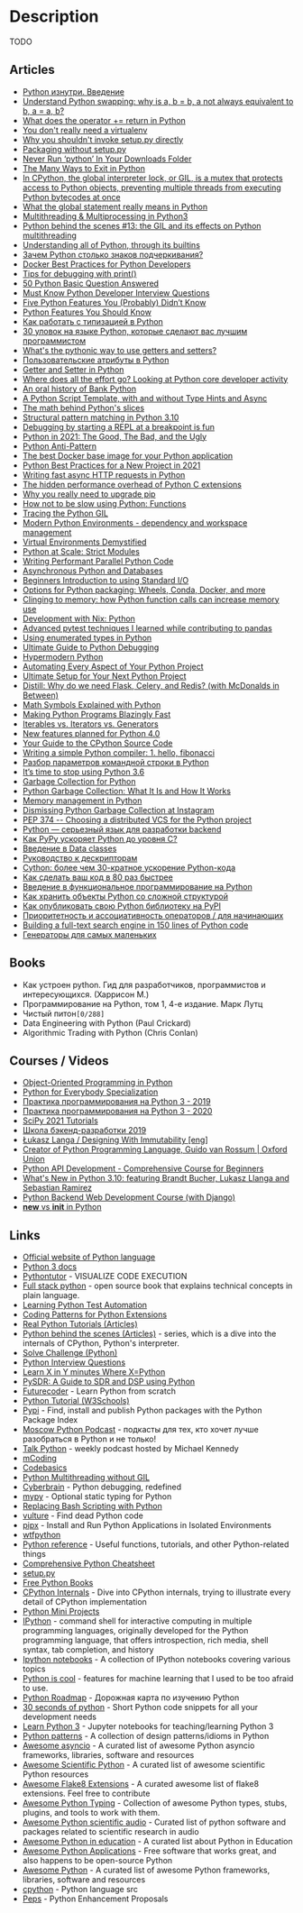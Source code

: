 # Description

TODO


## Articles

- [Python изнутри. Введение](https://habr.com/ru/company/buruki/blog/189972/)
- [Understand Python swapping: why is a, b = b, a not always equivalent to b, a = a, b?](https://stackoverflow.com/questions/68152730/understand-python-swapping-why-is-a-b-b-a-not-always-equivalent-to-b-a-a)
- [What does the operator += return in Python](https://stackoverflow.com/questions/66373149/what-does-the-operator-return-in-pythonw)
- [You don't really need a virtualenv](https://frostming.com/2021/01-22/introducing-pdm/)
- [Why you shouldn't invoke setup.py directly](https://blog.ganssle.io/articles/2021/10/setup-py-deprecated.html)
- [Packaging without setup.py](https://pgjones.dev/blog/packaging-without-setup-py-2020)
- [Never Run ‘python’ In Your Downloads Folder](https://glyph.twistedmatrix.com/2020/08/never-run-python-in-your-downloads-folder.html)
- [The Many Ways to Exit in Python](https://adamj.eu/tech/2021/10/10/the-many-ways-to-exit-in-python/)
- [In CPython, the global interpreter lock, or GIL, is a mutex that protects access to Python objects, preventing multiple threads from executing Python bytecodes at once](https://wiki.python.org/moin/GlobalInterpreterLock  )
- [What the global statement really means in Python](https://blog.chiodini.org/posts/python-global/)
- [Multithreading & Multiprocessing in Python3](https://medium.com/mindful-engineering/multithreading-multiprocessing-in-python3-f6314ab5e23f)
- [Python behind the scenes #13: the GIL and its effects on Python multithreading](https://tenthousandmeters.com/blog/python-behind-the-scenes-13-the-gil-and-its-effects-on-python-multithreading/)
- [Understanding all of Python, through its builtins](https://sadh.life/post/builtins/)
- [Зачем Python столько знаков подчеркивания?](https://nuancesprog.ru/p/14193/)
- [Docker Best Practices for Python Developers](https://testdriven.io/blog/docker-best-practices/)
- [Tips for debugging with print()](https://adamj.eu/tech/2021/10/08/tips-for-debugging-with-print/)
- [50 Python Basic Question Answered](https://levelup.gitconnected.com/50-python-interview-question-and-answers-404e08bc054c)
- [Must Know Python Developer Interview Questions](https://python.plainenglish.io/python-must-know-questions-7436625315bc)
- [Five Python Features You (Probably) Didn’t Know](https://towardsdatascience.com/five-python-features-you-probably-didnt-know-d48faa0b892e)
- [Python Features You Should Know](https://medium.com/swlh/python-features-you-should-know-aff75b3159e3)
- [Как работать с типизацией в Python](https://tproger.ru/articles/python-typing/)
- [30 уловок на языке Python, которые сделают вас лучшим программистом](https://proglib.io/p/30-ulovok-na-yazyke-python-kotorye-sdelayut-vas-luchshim-programmistom-2021-02-14)
- [What's the pythonic way to use getters and setters?](https://stackoverflow.com/questions/2627002/whats-the-pythonic-way-to-use-getters-and-setters)
- [Пользовательские атрибуты в Python](https://habr.com/ru/post/137415/)
- [Getter and Setter in Python](https://www.geeksforgeeks.org/getter-and-setter-in-python/)
- [Where does all the effort go? Looking at Python core developer activity](https://lukasz.langa.pl/f15a8851-af26-4e94-a4b1-c146c57c9d20/)
- [An oral history of Bank Python](https://calpaterson.com/bank-python.html)
- [A Python Script Template, with and without Type Hints and Async](https://adamj.eu/tech/2021/10/09/a-python-script-template-with-and-without-type-hints-and-async/)
- [The math behind Python's slices](https://sadh.life/post/slices/)
- [Structural pattern matching in Python 3.10](https://benhoyt.com/writings/python-pattern-matching/)
- [Debugging by starting a REPL at a breakpoint is fun](https://jvns.ca/blog/2021/09/16/debugging-in-a-repl-is-fun/)
- [Python in 2021: The Good, The Bad, and the Ugly](https://new.pythonforengineers.com/blog/python-in-2021-the-good-the-bad-and-the-ugly/)
- [Python Anti-Pattern](https://valinsky.me/articles/python-anti-pattern/)
- [The best Docker base image for your Python application](https://pythonspeed.com/articles/base-image-python-docker-images/)
- [Python Best Practices for a New Project in 2021](https://mitelman.engineering/blog/python-best-practice/automating-python-best-practices-for-a-new-project/)
- [Writing fast async HTTP requests in Python](https://blog.jonlu.ca/posts/async-python-http)
- [The hidden performance overhead of Python C extensions](https://pythonspeed.com/articles/python-extension-performance/)
- [Why you really need to upgrade pip](https://pythonspeed.com/articles/upgrade-pip/)
- [How not to be slow using Python: Functions](https://pawroman.dev/how-not-to-be-slow-using-python-functions/)
- [Tracing the Python GIL](https://www.maartenbreddels.com/perf/jupyter/python/tracing/gil/2021/01/14/Tracing-the-Python-GIL.html)
- [Modern Python Environments - dependency and workspace management](https://testdriven.io/blog/python-environments/)
- [Virtual Environments Demystified](https://meribold.org/python/2018/02/13/virtual-environments-9487/)
- [Python at Scale: Strict Modules](https://instagram-engineering.com/python-at-scale-strict-modules-c0bb9245c834)
- [Writing Performant Parallel Python Code](https://medium.com/swlh/writing-performant-parallel-python-code-7e2f0292f438)
- [Asynchronous Python and Databases](https://techspot.zzzeek.org/2015/02/15/asynchronous-python-and-databases/)
- [Beginners Introduction to using Standard I/O](https://alecthegeek.github.io/2020/05/04/Intro-to-stdio.html)
- [Options for Python packaging: Wheels, Conda, Docker, and more](https://pythonspeed.com/articles/distributing-software/)
- [Clinging to memory: how Python function calls can increase memory use](https://pythonspeed.com/articles/function-calls-prevent-garbage-collection/)
- [Development with Nix: Python](https://thomazleite.com/posts/development-with-nix-python/)
- [Advanced pytest techniques I learned while contributing to pandas](https://levelup.gitconnected.com/advanced-pytest-techniques-i-learned-while-contributing-to-pandas-7ba1465b65eb)
- [Using enumerated types in Python](https://johnlekberg.com/blog/2020-06-06-enum.html)
- [Ultimate Guide to Python Debugging](https://martinheinz.dev/blog/24)
- [Hypermodern Python](https://cjolowicz.github.io/posts/hypermodern-python-01-setup/)
- [Automating Every Aspect of Your Python Project](https://martinheinz.dev/blog/17)
- [Ultimate Setup for Your Next Python Project](https://towardsdatascience.com/ultimate-setup-for-your-next-python-project-179bda8a7c2c)
- [Distill: Why do we need Flask, Celery, and Redis? (with McDonalds in Between)](https://ljvmiranda921.github.io/notebook/2019/11/08/flask-redis-celery-mcdo/)
- [Math Symbols Explained with Python](https://amitness.com/2019/08/math-for-programmers/)
- [Making Python Programs Blazingly Fast](https://martinheinz.dev/blog/13)
- [Iterables vs. Iterators vs. Generators](https://nvie.com/posts/iterators-vs-generators/)
- [New features planned for Python 4.0](https://charlesleifer.com/blog/new-features-planned-for-python-4-0/)
- [Your Guide to the CPython Source Code](https://realpython.com/cpython-source-code-guide/)
- [Writing a simple Python compiler: 1. hello, fibonacci](https://notes.eatonphil.com/writing-a-simple-python-compiler.html)
- [Разбор параметров командной строки в Python](https://jenyay.net/Programming/Argparse)
- [It’s time to stop using Python 3.6](https://pythonspeed.com/articles/stop-using-python-3.6/)
- [Garbage Collection for Python](http://www.arctrix.com/nas/python/gc/)
- [Python Garbage Collection: What It Is and How It Works](https://stackify.com/python-garbage-collection/)
- [Memory management in Python](https://rushter.com/blog/python-memory-managment/)
- [Dismissing Python Garbage Collection at Instagram](https://instagram-engineering.com/dismissing-python-garbage-collection-at-instagram-4dca40b29172)
- [PEP 374 -- Choosing a distributed VCS for the Python project](https://www.python.org/dev/peps/pep-0374/)
- [Python — серьезный язык для разработки backend](https://habr.com/ru/company/raiffeisenbank/blog/593047/)
- [Как PyPy ускоряет Python до уровня C?](https://nuancesprog.ru/p/14989/)
- [Введение в Data classes](https://habr.com/ru/post/415829/)
- [Руководство к дескрипторам](https://habr.com/ru/post/122082/)
- [Cython: более чем 30-кратное ускорение Python-кода](https://habr.com/ru/company/ruvds/blog/462487/)
- [Как сделать ваш код в 80 раз быстрее](https://habr.com/ru/company/otus/blog/349230/)
- [Введение в функциональное программирование на Python](https://habr.com/ru/post/257903/)
- [Как хранить объекты Python со сложной структурой](https://proglib.io/p/kak-hranit-obekty-python-so-slozhnoy-strukturoy-moduli-pickle-i-dill-2020-04-30)
- [Как опубликовать свою Python библиотеку на PyPI](https://proglib.io/p/kak-opublikovat-svoyu-python-biblioteku-na-pypi-2020-01-28)
- [Приоритетность и ассоциативность операторов / для начинающих](https://pythonru.com/uroki/29-prioritetnost-i-associativnost-operatorov-dlja-nachinajushhih)
- [Building a full-text search engine in 150 lines of Python code](https://bart.degoe.de/building-a-full-text-search-engine-150-lines-of-code/)
- [Генераторы для самых маленьких](https://habr.com/ru/post/560300/)


## Books

- Как устроен python. Гид для разработчиков, программистов и интересующихся. (Харрисон М.)
- Программирование на Python, том 1, 4-е издание. Марк Лутц
- Чистый питон`[0/288]`
- Data Engineering with Python (Paul Crickard)
- Algorithmic Trading with Python (Chris Conlan)


## Courses / Videos

- [Object-Oriented Programming in Python](https://learn.datacamp.com/courses/object-oriented-programming-in-python)
- [Python for Everybody Specialization ](https://www.coursera.org/specializations/python)
- [Практика программирования на Python 3 - 2019](https://www.youtube.com/playlist?list=PLRDzFCPr95fLuusPXwvOPgXzBL3ZTzybY)
- [Практика программирования на Python 3 - 2020](https://www.youtube.com/playlist?list=PLRDzFCPr95fIDJUvFxvzWxg-V9BmZlMMe)
- [SciPy 2021 Tutorials](https://youtube.com/playlist?list=PLYx7XA2nY5Geb1XY6mZU-35lgIfkDqaem)
- [Школа бэкенд-разработки 2019](https://youtube.com/playlist?list=PLQC2_0cDcSKBHamFYA6ncnc_fYuEQUy0s)
- [Łukasz Langa / Designing With Immutability [eng]](https://youtu.be/0RInKZR8Weo)
- [Creator of Python Programming Language, Guido van Rossum | Oxford Union](https://youtu.be/7kn7NtlV6g0)
- [Python API Development - Comprehensive Course for Beginners](https://youtu.be/0sOvCWFmrtA)
- [What's New in Python 3.10: featuring Brandt Bucher, Lukasz Llanga and Sebastian Ramirez](https://youtu.be/JteTO3EE7y0)
- [Python Backend Web Development Course (with Django)](https://youtu.be/jBzwzrDvZ18)
- [__new__ vs __init__ in Python](https://youtu.be/-zsV0_QrfTw)


## Links

- [Official website of Python language](https://www.python.org/)
- [Python 3 docs](https://docs.python.org/3/)
- [Pythontutor](https://pythontutor.com/visualize.html#mode=edit) - VISUALIZE CODE EXECUTION
- [Full stack python](https://www.fullstackpython.com/) - open source book that explains technical concepts in plain language.
- [Learning Python Test Automation](https://automationpanda.com/2020/11/09/learning-python-test-automation/amp/)
- [Coding Patterns for Python Extensions](https://pythonextensionpatterns.readthedocs.io/en/latest/index.html)
- [Real Python Tutorials (Articles)](https://realpython.com/)
- [Python behind the scenes (Articles)](https://tenthousandmeters.com/) - series, which is a dive into the internals of CPython, Python's interpreter.
- [Solve Challenge (Python)](https://www.hackerrank.com/domains/python)
- [Python Interview Questions](https://www.interviewbit.com/python-interview-questions/)
- [Learn X in Y minutes Where X=Python](https://learnxinyminutes.com/docs/python/)
- [PySDR: A Guide to SDR and DSP using Python](https://pysdr.org/index.html)
- [Futurecoder](https://futurecoder.io/) - Learn Python from scratch
- [Python Tutorial (W3Schools)](https://www.w3schools.com/python/default.asp)
- [Pypi](https://pypi.org/) - Find, install and publish Python packages with the Python Package Index
- [Moscow Python Podcast](https://podcast.python.ru/) - подкасты для тех, кто хочет лучше разобраться в Python и не только!
- [Talk Python](https://www.youtube.com/channel/UCKPSmMfDsXTKrCZApukcJ7A) - weekly podcast hosted by Michael Kennedy
- [mCoding](https://www.youtube.com/c/mCodingWithJamesMurphy/videos)
- [Codebasics](https://www.youtube.com/c/codebasics/videos)
- [Python Multithreading without GIL](https://github.com/colesbury/nogil)
- [Cyberbrain](https://github.com/laike9m/Cyberbrain) - Python debugging, redefined
- [mypy](https://github.com/python/mypy) - Optional static typing for Python
- [Replacing Bash Scripting with Python](https://github.com/ninjaaron/replacing-bash-scripting-with-python)
- [vulture](https://github.com/jendrikseipp/vulture) - Find dead Python code
- [pipx](https://github.com/pypa/pipx) - Install and Run Python Applications in Isolated Environments
- [wtfpython](https://github.com/satwikkansal/wtfpython)
- [Python reference](https://github.com/rasbt/python_reference) - Useful functions, tutorials, and other Python-related things
- [Comprehensive Python Cheatsheet](https://github.com/gto76/python-cheatsheet)
- [setup.py](https://github.com/navdeep-G/setup.py)
- [Free Python Books](https://github.com/pamoroso/free-python-books)
- [CPython Internals](https://github.com/zpoint/CPython-Internals) - Dive into CPython internals, trying to illustrate every detail of CPython implementation
- [Python Mini Projects](https://github.com/Python-World/python-mini-projects)
- [IPython](https://github.com/ipython/ipython) - command shell for interactive computing in multiple programming languages, originally developed for the Python programming language, that offers introspection, rich media, shell syntax, tab completion, and history
- [Ipython notebooks](https://github.com/jdwittenauer/ipython-notebooks) - A collection of IPython notebooks covering various topics
- [Python is cool](https://github.com/chiphuyen/python-is-cool) - features for machine learning that I used to be too afraid to use.
- [Python Roadmap](https://github.com/GnuriaN/Python-Roadmap) - Дорожная карта по изучению Python
- [30 seconds of python](https://github.com/30-seconds/30-seconds-of-python) - Short Python code snippets for all your development needs
- [Learn Python 3](https://github.com/jerry-git/learn-python3) - Jupyter notebooks for teaching/learning Python 3
- [Python patterns](https://github.com/faif/python-patterns) - A collection of design patterns/idioms in Python
- [Awesome asyncio](https://github.com/timofurrer/awesome-asyncio) - A curated list of awesome Python asyncio frameworks, libraries, software and resources
- [Awesome Scientific Python](https://github.com/rossant/awesome-scientific-python) - A curated list of awesome scientific Python resources
- [Awesome Flake8 Extensions](https://github.com/DmytroLitvinov/awesome-flake8-extensions) - A curated awesome list of flake8 extensions. Feel free to contribute
- [Awesome Python Typing](https://github.com/typeddjango/awesome-python-typing) - Collection of awesome Python types, stubs, plugins, and tools to work with them.
- [Awesome Python scientific audio](https://github.com/faroit/awesome-python-scientific-audio) - Curated list of python software and packages related to scientific research in audio
- [Awesome Python in education](https://github.com/quobit/awesome-python-in-education) - A curated list about Python in Education
- [Awesome Python Applications](https://github.com/mahmoud/awesome-python-applications) - Free software that works great, and also happens to be open-source Python
- [Awesome Python](https://github.com/vinta/awesome-python) - A curated list of awesome Python frameworks, libraries, software and resources
- [cpython](https://github.com/python/cpython) - Python language src
- [Peps](https://github.com/python/peps) - Python Enhancement Proposals
